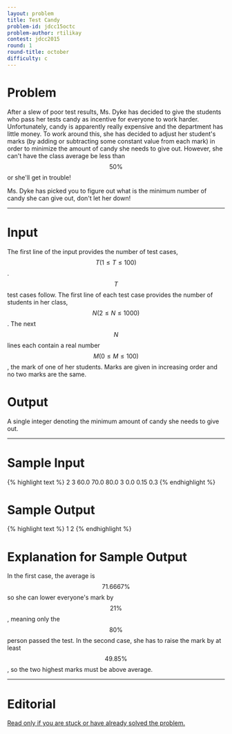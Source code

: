 ```yaml
---
layout: problem
title: Test Candy
problem-id: jdcc15octc
problem-author: rtilikay
contest: jdcc2015
round: 1
round-title: october
difficulty: c
---
```


# Problem
After a slew of poor test results, Ms. Dyke has decided to give the students who pass her tests candy as incentive for everyone to work harder. Unfortunately, candy is apparently really expensive and the department has little money. To work around this, she has decided to adjust her student's marks (by adding or subtracting some constant value from each mark) in order to minimize the amount of candy she needs to give out. However, she can't have the class average be less than $$50\%$$ or she'll get in trouble!

Ms. Dyke has picked you to figure out what is the minimum number of candy she can give out, don't let her down!

---

# Input
The first line of the input provides the number of test cases, $$T (1 \leq T \leq 100)$$. $$T$$ test cases follow. The first line of each test case provides the number of students in her class, $$N (2 \leq N \leq 1000)$$. The next $$N$$ lines each contain a real number $$M (0 \leq M \leq 100)$$, the mark of one of her students. Marks are given in increasing order and no two marks are the same.

# Output
A single integer denoting the minimum amount of candy she needs to give out.

---

# Sample Input
{% highlight text %}
2
3
60.0
70.0
80.0
3
0.0
0.15
0.3
{% endhighlight %}

# Sample Output
{% highlight text %}
1
2
{% endhighlight %}

# Explanation for Sample Output
In the first case, the average is $$71.6667\%$$ so she can lower everyone's mark by $$21\%$$, meaning only the $$80\%$$ person passed the test. In the second case, she has to raise the mark by at least $$49.85\%$$, so the two highest marks must be above average.

---

# Editorial
[Read only if you are stuck or have already solved the problem.](/cpt-editorials/jdcc/2015/october/c)
